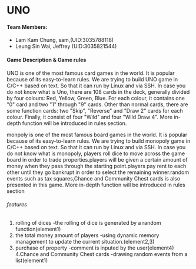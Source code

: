 # UNO

#### Team Members:
- Lam Kam Chung, sam,(UID:3035788118)
- Leung Sin Wai, Jeffrey (UID:3035821544)

#### Game Description & Game rules
UNO is one of the most famous card games in the world. It is popular because of its easy-to-learn rules. We are trying to build UNO game in C/C++ based on text. So that it can run by Linux and via SSH. In case you do not know what is Uno, there are 108 cards in the deck, generally divided by four colours: Red, Yellow, Green, Blue. For each colour, it contains one "0" card and two "1" through "9" cards. Other than normal cards, there are some function cards: two "Skip", "Reverse" and "Draw 2" cards for each colour. Finally, it consist of four "Wild" and four "Wild Draw 4". More in-depth function will be introduced in rules section.


monpoly is one of the most famous board games in the world. It is popular because of its easy-to-learn rules. We are trying to build monopoly game in C/C++ based on text. So that it can run by Linux and via SSH. In case you do not know what is monopoly, players roll dice to move across the game board in order to trade properties.players will be given a certain amount of money when they pass through the starting point.players pay rent to each other until they go bankrupt in order to select the remaining winner.random events such as tax squares,Chance and Community Chest cards is also presented in this game. More in-depth function will be introduced in rules section


###### features
1. rolling of dices
   -the rolling of dice is generated by a random function(element1)
2. the total money amount of players
   -using dynamic memory management to update the current situation.(element2,3)
3. purchase of property
   -comment is inputed by the user(element4)
4.Chance and Community Chest cards
  -drawing random events from a list(element1)
